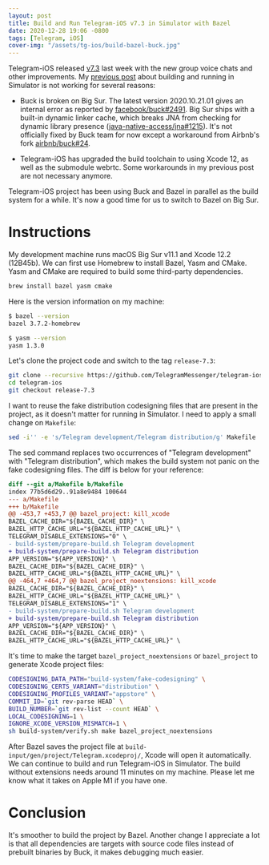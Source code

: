 ```yaml
---
layout: post
title: Build and Run Telegram-iOS v7.3 in Simulator with Bazel
date: 2020-12-28 19:06 -0800
tags: [Telegram, iOS]
cover-img: "/assets/tg-ios/build-bazel-buck.jpg"
---
```


Telegram-iOS released [v7.3](https://telegram.org/blog/voice-chats) last week with the new group voice chats and other improvements. My [previous post](https://hubo.dev/2020-11-20-build-and-run-telegram-on-xcode-12-x-simulator/) about building and running in Simulator is not working for several reasons:

- Buck is broken on Big Sur. The latest version 2020.10.21.01 gives an internal error as reported by [facebook/buck#2491](https://github.com/facebook/buck/issues/2491). Big Sur ships with a built-in dynamic linker cache, which breaks JNA from checking for dynamic library presence ([java-native-access/jna#1215](https://github.com/java-native-access/jna/issues/1215)). It's not officially fixed by Buck team for now except a workaround from Airbnb's fork [airbnb/buck#24](https://github.com/airbnb/buck/pull/24). 

- Telegram-iOS has upgraded the build toolchain to using Xcode 12, as well as the submodule webrtc. Some workarounds in my previous post are not necessary anymore.

Telegram-iOS project has been using Buck and Bazel in parallel as the build system for a while. It's now a good time for us to switch to Bazel on Big Sur.

# Instructions

My development machine runs macOS Big Sur v11.1 and Xcode 12.2 (12B45b). We can first use Homebrew to install Bazel, Yasm and CMake. Yasm and CMake are required to build some third-party dependencies.

```bash
brew install bazel yasm cmake
```

Here is the version information on my machine:
```bash
$ bazel --version
bazel 3.7.2-homebrew

$ yasm --version
yasm 1.3.0
```

Let's clone the project code and switch to the tag `release-7.3`:

```bash
git clone --recursive https://github.com/TelegramMessenger/telegram-ios.git
cd telegram-ios
git checkout release-7.3
```

I want to reuse the fake distribution codesigning files that are present in the project, as it doesn't matter for running in Simulator. I need to apply a small change on `Makefile`:

```bash
sed -i'' -e 's/Telegram development/Telegram distribution/g' Makefile
```

The sed command replaces two occurrences of "Telegram development" with "Telegram distribution", which makes the build system not panic on the fake codesigning files. The diff is below for your reference:

```diff
diff --git a/Makefile b/Makefile
index 77b5d6d29..91a8e9484 100644
--- a/Makefile
+++ b/Makefile
@@ -453,7 +453,7 @@ bazel_project: kill_xcode
BAZEL_CACHE_DIR="${BAZEL_CACHE_DIR}" \
BAZEL_HTTP_CACHE_URL="${BAZEL_HTTP_CACHE_URL}" \
TELEGRAM_DISABLE_EXTENSIONS="0" \
- build-system/prepare-build.sh Telegram development
+ build-system/prepare-build.sh Telegram distribution
APP_VERSION="${APP_VERSION}" \
BAZEL_CACHE_DIR="${BAZEL_CACHE_DIR}" \
BAZEL_HTTP_CACHE_URL="${BAZEL_HTTP_CACHE_URL}" \
@@ -464,7 +464,7 @@ bazel_project_noextensions: kill_xcode
BAZEL_CACHE_DIR="${BAZEL_CACHE_DIR}" \
BAZEL_HTTP_CACHE_URL="${BAZEL_HTTP_CACHE_URL}" \
TELEGRAM_DISABLE_EXTENSIONS="1" \
- build-system/prepare-build.sh Telegram development
+ build-system/prepare-build.sh Telegram distribution
APP_VERSION="${APP_VERSION}" \
BAZEL_CACHE_DIR="${BAZEL_CACHE_DIR}" \
BAZEL_HTTP_CACHE_URL="${BAZEL_HTTP_CACHE_URL}" \
```

It's time to make the target `bazel_project_noextensions` or `bazel_project` to generate Xcode project files:

```bash
CODESIGNING_DATA_PATH="build-system/fake-codesigning" \
CODESIGNING_CERTS_VARIANT="distribution" \
CODESIGNING_PROFILES_VARIANT="appstore" \
COMMIT_ID=`git rev-parse HEAD` \
BUILD_NUMBER=`git rev-list --count HEAD` \
LOCAL_CODESIGNING=1 \
IGNORE_XCODE_VERSION_MISMATCH=1 \
sh build-system/verify.sh make bazel_project_noextensions
```

After Bazel saves the project file at `build-input/gen/project/Telegram.xcodeproj/`, Xcode will open it automatically. We can continue to build and run Telegram-iOS in Simulator. The build without extensions needs around 11 minutes on my machine. Please let me know what it takes on Apple M1 if you have one.

# Conclusion

It's smoother to build the project by Bazel. Another change I appreciate a lot is that all dependencies are targets with source code files instead of prebuilt binaries by Buck, it makes debugging much easier.
